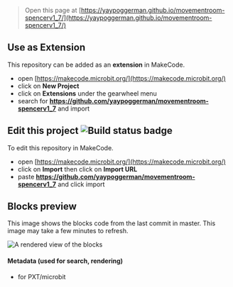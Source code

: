 
> Open this page at [https://yaypoggerman.github.io/movementroom-spencerv1_7/](https://yaypoggerman.github.io/movementroom-spencerv1_7/)

## Use as Extension

This repository can be added as an **extension** in MakeCode.

* open [https://makecode.microbit.org/](https://makecode.microbit.org/)
* click on **New Project**
* click on **Extensions** under the gearwheel menu
* search for **https://github.com/yaypoggerman/movementroom-spencerv1_7** and import

## Edit this project ![Build status badge](https://github.com/yaypoggerman/movementroom-spencerv1_7/workflows/MakeCode/badge.svg)

To edit this repository in MakeCode.

* open [https://makecode.microbit.org/](https://makecode.microbit.org/)
* click on **Import** then click on **Import URL**
* paste **https://github.com/yaypoggerman/movementroom-spencerv1_7** and click import

## Blocks preview

This image shows the blocks code from the last commit in master.
This image may take a few minutes to refresh.

![A rendered view of the blocks](https://github.com/yaypoggerman/movementroom-spencerv1_7/raw/master/.github/makecode/blocks.png)

#### Metadata (used for search, rendering)

* for PXT/microbit
<script src="https://makecode.com/gh-pages-embed.js"></script><script>makeCodeRender("{{ site.makecode.home_url }}", "{{ site.github.owner_name }}/{{ site.github.repository_name }}");</script>
